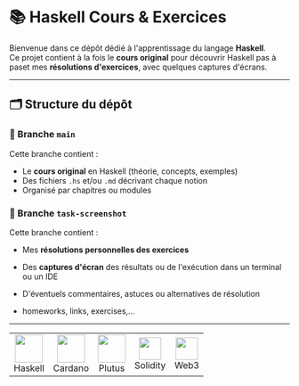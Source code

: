 # 📚 Haskell Cours & Exercices

Bienvenue dans ce dépôt dédié à l'apprentissage du langage **Haskell**.  
Ce projet contient à la fois le **cours original**  pour découvrir Haskell pas à paset mes **résolutions d'exercices**, avec  quelques captures d'écrans.

---

## 🗂️ Structure du dépôt

### 🔸 Branche `main`
Cette branche contient :

- Le **cours original** en Haskell (théorie, concepts, exemples)
- Des fichiers `.hs` et/ou `.md` décrivant chaque notion
- Organisé par chapitres ou modules

### 🔸 Branche `task-screenshot`
Cette branche contient :

- Mes **résolutions personnelles des exercices**
- Des **captures d'écran** des résultats ou de l'exécution dans un terminal ou un IDE
- D'éventuels commentaires, astuces ou alternatives de résolution

- homeworks, links, exercises,...

---

<table> <tr> <td align="center"><img src="https://upload.wikimedia.org/wikipedia/commons/3/3a/Haskell-Logo.svg" width="50"/><br/>Haskell</td> <td align="center"><img src="https://cryptologos.cc/logos/cardano-ada-logo.png?v=032" width="50"/><br/>Cardano</td> <td align="center"><img src="https://plutus-community.readthedocs.io/en/latest/_images/plutus-logo.svg" width="50"/><br/>Plutus</td> <td align="center"><img src="https://seeklogo.com/images/S/solidity-logo-9ABC69B6A9-seeklogo.com.png" width="40"/><br/>Solidity</td> <td align="center"><img src="https://cdn-icons-png.flaticon.com/512/1183/1183672.png" width="40"/><br/>Web3</td> </tr> </table>
